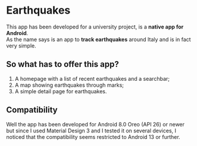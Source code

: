 # Earthquakes
This app has been developed for a university project, is a **native app for Android**.  
As the name says is an app to **track earthquakes** around Italy and is in fact very simple.

## So what has to offer this app?

1) A homepage with a list of recent earthquakes and a searchbar;
2) A map showing earthquakes through marks;
3) A simple detail page for earthquakes.

## Compatibility
Well the app has been developed for Android 8.0 Oreo (API 26) or newer but since I used Material Design 3
and I tested it on several devices, I noticed that the compatibility seems restricted to Android 13 or further.
